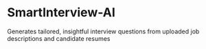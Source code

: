 # SmartInterview-AI
Generates tailored, insightful interview questions from uploaded job descriptions and candidate resumes
